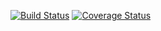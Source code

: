 [![Build Status](https://travis-ci.org/seekerk/gtest.svg?branch=master)](https://travis-ci.org/seekerk/gtest/builds)
[![Coverage Status](https://coveralls.io/repos/seekerk/gtest/badge.png?branch=master)](https://coveralls.io/r/seekerk/gtest?branch=master)
